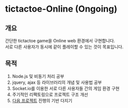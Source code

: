 # tictactoe-Online (Ongoing)

## 개요 
간단한 tictactoe game을 Online web 환경에서 구현합니다.  
서로 다른 사용자가 동시에 같이 플레이할 수 있는 것이 목표입니다.

## 목적
1. Node.js 및 비동기 처리 공부
2. jquery, ajax 등 라이브러리의 개념 및 사용법 공부
3. Socket.io를 이용한 서로 다른 사용자들 간의 게임 환경 구현
4. 주기적인 리팩토링으로 프로젝트 구조 개선
5. [다음 프로젝트](https://github.com/JaehyeokSong0/ProjectSocket) 진행의 기반 다지기
